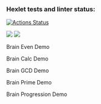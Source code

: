 ### Hexlet tests and linter status:
[![Actions Status](https://github.com/poweredbyskx/python-project-49/actions/workflows/hexlet-check.yml/badge.svg)](https://github.com/poweredbyskx/python-project-49/actions)

<a href="https://codeclimate.com/github/poweredbyskx/python-project-49/maintainability"><img src="https://api.codeclimate.com/v1/badges/ac1d63a599e500ad8a1d/maintainability" /></a>
<a href="https://codeclimate.com/github/poweredbyskx/python-project-49/test_coverage"><img src="https://api.codeclimate.com/v1/badges/ac1d63a599e500ad8a1d/test_coverage" /></a>

Brain Even Demo
<script src="https://asciinema.org/a/NrXjAi3rbqyOXrVcsAvsCFXn3.js" id="asciicast-NrXjAi3rbqyOXrVcsAvsCFXn3" async="true"></script>

Brain Calc Demo
<script src="https://asciinema.org/a/ZJv7ZTAvRNmrn7HEJhymN50YE.js" id="asciicast-ZJv7ZTAvRNmrn7HEJhymN50YE" async="true"></script>

Brain GCD Demo
<script src="https://asciinema.org/a/TP5odYa34WOgNZr9TRFIVu9GN.js" id="asciicast-TP5odYa34WOgNZr9TRFIVu9GN" async="true"></script>

Brain Prime Demo
<script src="https://asciinema.org/a/KQlMfpuEl2xn4ympalwTDSQGF.js" id="asciicast-KQlMfpuEl2xn4ympalwTDSQGF" async="true"></script>

Brain Progression Demo
<script src="https://asciinema.org/a/paUstcuhXunBqrgGisWnczC6U.js" id="asciicast-paUstcuhXunBqrgGisWnczC6U" async="true"></script>

